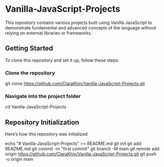 # Vanilla-JavaScript-Projects

This repository contains various projects built using Vanilla JavaScript to demonstrate fundamental and advanced concepts of the language without relying on external libraries or frameworks.

## Getting Started

To clone this repository and set it up, follow these steps:

### Clone the repository

git clone https://github.com/ClaraKhin/Vanilla-JavaScript-Projects.git

### Navigate into the project folder

cd Vanilla-JavaScript-Projects

## Repository Initialization

Here’s how this repository was initialized:

echo "# Vanilla-JavaScript-Projects" >> README.md
git init
git add README.md
git commit -m "first commit"
git branch -M main
git remote add origin https://github.com/ClaraKhin/Vanilla-JavaScript-Projects.git
git push -u origin main
